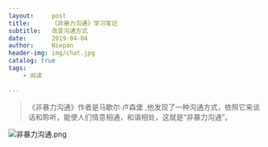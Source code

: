 ```yaml
---
layout:     post
title:      《非暴力沟通》学习笔记
subtitle:   改变沟通方式
date:       2019-04-04
author:     Niepan
header-img: img/chat.jpg
catalog: true
tags:
    - 阅读
    
---
```

>《非暴力沟通》作者是马歇尔·卢森堡 ,他发现了一种沟通方式，依照它来谈话和聆听，能使人们情意相通，和谐相处，这就是“非暴力沟通”。 



![非暴力沟通.png](https://upload-images.jianshu.io/upload_images/1874051-c9d933cbdb3dc383.png?imageMogr2/auto-orient/strip%7CimageView2/2/w/1240)
